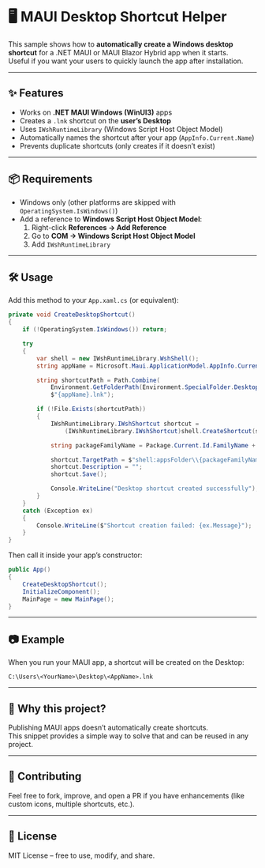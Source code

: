 # 🖥️ MAUI Desktop Shortcut Helper

This sample shows how to **automatically create a Windows desktop shortcut** for a .NET MAUI or MAUI Blazor Hybrid app when it starts.  
Useful if you want your users to quickly launch the app after installation.

---

## ✨ Features
- Works on **.NET MAUI Windows (WinUI3)** apps  
- Creates a `.lnk` shortcut on the **user’s Desktop**  
- Uses `IWshRuntimeLibrary` (Windows Script Host Object Model)  
- Automatically names the shortcut after your app (`AppInfo.Current.Name`)  
- Prevents duplicate shortcuts (only creates if it doesn’t exist)  

---

## 📦 Requirements
- Windows only (other platforms are skipped with `OperatingSystem.IsWindows()`)  
- Add a reference to **Windows Script Host Object Model**:
  1. Right-click **References → Add Reference**  
  2. Go to **COM → Windows Script Host Object Model**  
  3. Add `IWshRuntimeLibrary`  

---

## 🛠️ Usage

Add this method to your `App.xaml.cs` (or equivalent):

```csharp
private void CreateDesktopShortcut()
{
    if (!OperatingSystem.IsWindows()) return;

    try
    {
        var shell = new IWshRuntimeLibrary.WshShell();
        string appName = Microsoft.Maui.ApplicationModel.AppInfo.Current.Name;

        string shortcutPath = Path.Combine(
            Environment.GetFolderPath(Environment.SpecialFolder.Desktop),
            $"{appName}.lnk");

        if (!File.Exists(shortcutPath))
        {
            IWshRuntimeLibrary.IWshShortcut shortcut =
                (IWshRuntimeLibrary.IWshShortcut)shell.CreateShortcut(shortcutPath);

            string packageFamilyName = Package.Current.Id.FamilyName + "!App";

            shortcut.TargetPath = $"shell:appsFolder\\{packageFamilyName}";
            shortcut.Description = "";
            shortcut.Save();

            Console.WriteLine("Desktop shortcut created successfully");
        }
    }
    catch (Exception ex)
    {
        Console.WriteLine($"Shortcut creation failed: {ex.Message}");
    }
}
```

Then call it inside your app’s constructor:

```csharp
public App()
{
    CreateDesktopShortcut();
    InitializeComponent();
    MainPage = new MainPage();
}
```

---

## 📷 Example
When you run your MAUI app, a shortcut will be created on the Desktop:

```
C:\Users\<YourName>\Desktop\<AppName>.lnk
```

---

## 🚀 Why this project?
Publishing MAUI apps doesn’t automatically create shortcuts.  
This snippet provides a simple way to solve that and can be reused in any project.

---

## 🤝 Contributing
Feel free to fork, improve, and open a PR if you have enhancements (like custom icons, multiple shortcuts, etc.).

---

## 📄 License
MIT License – free to use, modify, and share.
